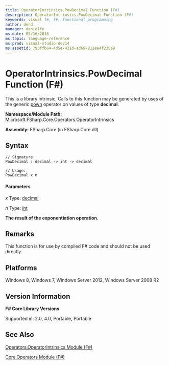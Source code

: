 ```yaml
---
title: OperatorIntrinsics.PowDecimal Function (F#)
description: OperatorIntrinsics.PowDecimal Function (F#)
keywords: visual f#, f#, functional programming
author: dend
manager: danielfe
ms.date: 05/16/2016
ms.topic: language-reference
ms.prod: visual-studio-dev14
ms.assetid: 793ffb64-4d5e-431d-ad69-812ee4f235e9 
---
```


# OperatorIntrinsics.PowDecimal Function (F#)

This is a library intrinsic. Calls to this function may be generated by uses of the generic [pown](https://msdn.microsoft.com/library/c6163b1d-a8f9-4a87-8704-f34d8b2918ff) operator on values of type **decimal**.

**Namespace/Module Path:** Microsoft.FSharp.Core.Operators.OperatorIntrinsics

**Assembly:** FSharp.Core (in FSharp.Core.dll)


## Syntax

```
// Signature:
PowDecimal : decimal -> int -> decimal

// Usage:
PowDecimal x n
```

#### Parameters
*x*
Type: [decimal](https://msdn.microsoft.com/library/9d557533-316c-4b5c-aed5-4d35506f6c3e)


*n*
Type: [int](https://msdn.microsoft.com/library/025d5455-3622-4ea5-9573-3ecbd4ee1375)



**The result of the exponentiation operation.**
## Remarks
This function is for use by compiled F# code and should not be used directly.


## Platforms
Windows 8, Windows 7, Windows Server 2012, Windows Server 2008 R2


## Version Information
**F# Core Library Versions**

Supported in: 2.0, 4.0, Portable, Portable




## See Also
[Operators.OperatorIntrinsics Module &#40;F&#35;&#41;](Operators.OperatorIntrinsics-Module-%5BFSharp%5D.md)

[Core.Operators Module &#40;F&#35;&#41;](Core.Operators-Module-%5BFSharp%5D.md)

